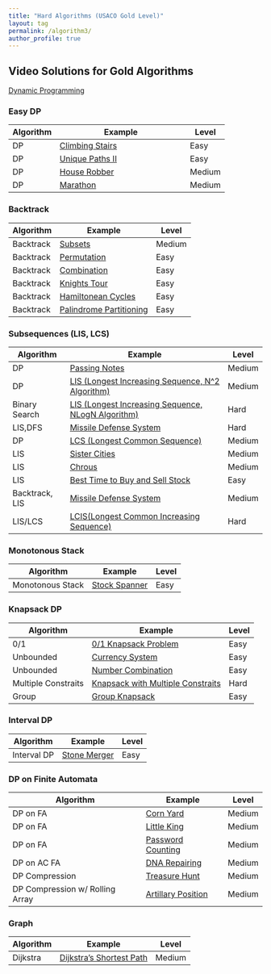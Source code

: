 ```yaml
---
title: "Hard Algorithms (USACO Gold Level)"
layout: tag
permalink: /algorithm3/
author_profile: true
---
```


## Video Solutions for Gold Algorithms
[Dynamic Programming](/usaco_dp)

### Easy DP

| Algorithm   |  Example                                                        | Level         |
| ------------| --------------------------------------------------------------- | ------------- |  
| DP        | [Climbing Stairs](https://starcoder.org/programming/dp-climbing-stairs/) &nbsp; &nbsp; &nbsp; &nbsp; &nbsp; &nbsp; &nbsp; &nbsp; &nbsp; &nbsp; &nbsp; &nbsp; &nbsp; &nbsp; &nbsp;    | Easy      |  
| DP        | [Unique Paths II](https://starcoder.org/programming/dp-unique-path/)  | Easy      |  
| DP        | [House Robber](https://starcoder.org/programming/dp-house-robber/)  | Medium      |  
| DP        | [Marathon](https://starcoder.org/usaco/USACO-2014-Dec-Silver/#problem-2-marathon) | Medium      |



### Backtrack  

| Algorithm   |  Example                                                        | Level         |
| ------------| --------------------------------------------------------------- | ------------- |  
| Backtrack   | [Subsets](https://starcoder.org/programming/backtrack-subsets/)  | Medium         |   
| Backtrack   | [Permutation](https://starcoder.org/programming/backtrack-permutation/)  | Easy         |  
| Backtrack   | [Combination](https://starcoder.org/programming/backtrack-combination-sum/)  | Easy         |  
| Backtrack   | [Knights Tour](https://starcoder.org/programming/knights-tour-problem/)  | Easy         |   
| Backtrack   | [Hamiltonean Cycles](https://starcoder.org/programming/hamiltonean-cycles/)  | Easy         |   
| Backtrack   | [Palindrome Partitioning](https://starcoder.org/programming/backtrack-palindrome-partitioning/)  | Easy         |


### Subsequences (LIS, LCS)  

| Algorithm   |  Example                                                        | Level         |
| ------------| --------------------------------------------------------------- | ------------- |  
| DP | [ Passing Notes](/algorithm/algorithm_dp_passing_notes/)  | Medium |   
| DP | [ LIS (Longest Increasing Sequence, N^2 Algorithm)](/algorithm/algorithm_dp_LIS/) | Medium |  
| Binary Search | [ LIS (Longest Increasing Sequence, NLogN Algorithm)](/algorithm/algorithm_dp_LIS_nlogn/) | Hard |
| LIS,DFS | [ Missile Defense System](/algorithm/algorithm_dp_LIS_nlogn/) | Hard |
| DP | [ LCS (Longest Common Sequence)](/algorithm/algorithm_dp_LCS/) | Medium |
| LIS | [ Sister Cities](/algorithm/algorithm_dp_LIS_sister_cities/) | Medium |    
| LIS | [ Chrous ](/algorithm/algorithm_dp_LIS_chrous/) | Medium |  
| LIS | [Best Time to Buy and Sell Stock](https://starcoder.org/programming/dp-buy-sell-stock/)  | Easy         |  
| Backtrack, LIS | [ Missile Defense System](/algorithm/algorithm_dfs_missile_defense_system/) | Medium |  
| LIS/LCS | [ LCIS(Longest Common Increasing Sequence)](/algorithm/algorithm_dp_LCIS/) | Hard |   

### Monotonous Stack

| Algorithm   |  Example                                                        | Level         |
| ------------| --------------------------------------------------------------- | ------------- |  
| Monotonous Stack | [Stock Spanner](https://starcoder.org/programming/algorithm-monotonous-stack/)  | Easy         |

### Knapsack DP

| Algorithm   |  Example                                                        | Level         |
| ------------| --------------------------------------------------------------- | ------------- |  
| 0/1         | [0/1 Knapsack Problem](/algorithm/algorithm_dp_0_1_knapsack/)  | Easy         |   
| Unbounded   | [Currency System](/algorithm/algorithm_dp_currency_system/)  | Easy         |   
| Unbounded   | [Number Combination](/algorithm/algorithm_dp_number_system/)  | Easy         |   
| Multiple Constraits | [Knapsack with Multiple Constraits](/algorithm/algorithm_dp_multiple_constraits/)  | Hard         |   
| Group | [Group Knapsack](/algorithm/algorithm_dp_group_knapsack/)  | Easy         |   


### Interval DP

| Algorithm   |  Example                                                        | Level         |
| ------------| --------------------------------------------------------------- | ------------- |  
| Interval DP | [Stone Merger](/algorithm/algorithm_interval_dp_illustrated_stone_merge/)  | Easy         |   



### DP on Finite Automata

| Algorithm   |  Example                                                        | Level         |
| ------------| --------------------------------------------------------------- | ------------- |  
| DP on FA | [Corn Yard](/algorithm/algorithm_dp_fa_corn_yard/)  | Medium         |   
| DP on FA | [Little King](/algorithm/algorithm_dp_fa_little_king/)  | Medium         |    
| DP on FA | [Password Counting](/algorithm/algorithm_dp_fa_password_counting/)  | Medium         |  
| DP on AC FA | [DNA Repairing](/algorithm/algorithm_dp_fa_dna_repairing/)  | Medium         |   
| DP Compression | [Treasure Hunt](/algorithm/algorithm_dp_fa_treasure_hunt/)  | Medium         |  
| DP Compression w/ Rolling Array | [Artillary Position](/algorithm/algorithm_dp_fa_artillery_position/)  | Medium         |   


### Graph  

| Algorithm   |  Example                                                        | Level         |
| ------------| --------------------------------------------------------------- | ------------- |  
| Dijkstra | [Dijkstra’s Shortest Path](https://starcoder.org/programming/dijkstra's-shortest-path/)  | Medium         
